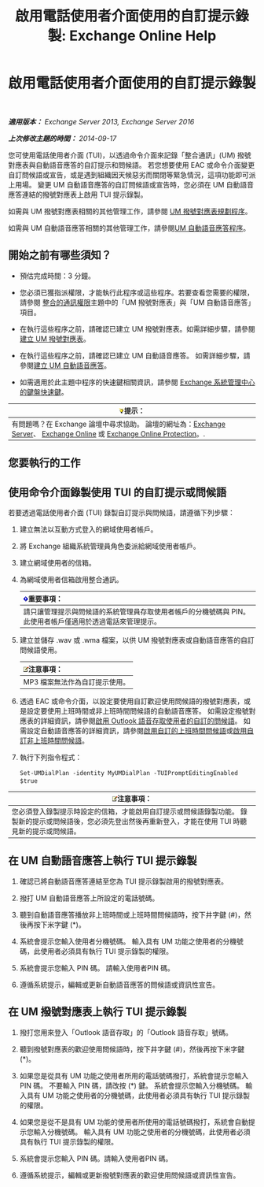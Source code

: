 ﻿---
title: '啟用電話使用者介面使用的自訂提示錄製: Exchange Online Help'
TOCTitle: 啟用電話使用者介面使用的自訂提示錄製
ms:assetid: f2e5c636-2be9-4d48-b5e7-37913ded62d1
ms:mtpsurl: https://technet.microsoft.com/zh-tw/library/Bb691404(v=EXCHG.150)
ms:contentKeyID: 54652612
ms.date: 05/23/2018
mtps_version: v=EXCHG.150
ms.translationtype: MT
---

# 啟用電話使用者介面使用的自訂提示錄製

 

_**適用版本：** Exchange Server 2013, Exchange Server 2016_

_**上次修改主題的時間：** 2014-09-17_

您可使用電話使用者介面 (TUI)，以透過命令介面來記錄「整合通訊」(UM) 撥號對應表與自動語音應答的自訂提示和問候語。 若您想要使用 EAC 或命令介面變更自訂問候語或宣告，或是遇到組織因天候惡劣而關閉等緊急情況，這項功能即可派上用場。 變更 UM 自動語音應答的自訂問候語或宣告時，您必須在 UM 自動語音應答連結的撥號對應表上啟用 TUI 提示錄製。

如需與 UM 撥號對應表相關的其他管理工作，請參閱 [UM 撥號對應表規劃程序](um-dial-plan-procedures-exchange-2013-help.md)。

如需與 UM 自動語音應答相關的其他管理工作，請參閱[UM 自動語音應答程序](um-auto-attendant-procedures-exchange-2013-help.md)。

## 開始之前有哪些須知？

  - 預估完成時間：3 分鐘。

  - 您必須已獲指派權限，才能執行此程序或這些程序。若要查看您需要的權限，請參閱 [整合的通訊權限](unified-messaging-permissions-exchange-2013-help.md)主題中的「UM 撥號對應表」與「UM 自動語音應答」項目。

  - 在執行這些程序之前，請確認已建立 UM 撥號對應表。如需詳細步驟，請參閱[建立 UM 撥號對應表](create-a-um-dial-plan-exchange-2013-help.md)。

  - 在執行這些程序之前，請確認已建立 UM 自動語音應答。 如需詳細步驟，請參閱[建立 UM 自動語音應答](create-a-um-auto-attendant-exchange-2013-help.md)。

  - 如需適用於此主題中程序的快速鍵相關資訊，請參閱 [Exchange 系統管理中心的鍵盤快速鍵](keyboard-shortcuts-in-the-exchange-admin-center-exchange-online-protection-help.md)。

<table>
<thead>
<tr class="header">
<th><img src="images/Bb124558.tip(EXCHG.150).gif" title="提示" alt="提示" />提示：</th>
</tr>
</thead>
<tbody>
<tr class="odd">
<td>有問題嗎？在 Exchange 論壇中尋求協助。 論壇的網址為：<a href="https://go.microsoft.com/fwlink/p/?linkid=60612">Exchange Server</a>、 <a href="https://go.microsoft.com/fwlink/p/?linkid=267542">Exchange Online</a> 或 <a href="https://go.microsoft.com/fwlink/p/?linkid=285351">Exchange Online Protection</a>。.</td>
</tr>
</tbody>
</table>


## 您要執行的工作

## 使用命令介面錄製使用 TUI 的自訂提示或問候語

若要透過電話使用者介面 (TUI) 錄製自訂提示與問候語，請遵循下列步驟：

1.  建立無法以互動方式登入的網域使用者帳戶。

2.  將 Exchange 組織系統管理員角色委派給網域使用者帳戶。

3.  建立網域使用者的信箱。

4.  為網域使用者信箱啟用整合通訊。
    
    <table>
    <thead>
    <tr class="header">
    <th><img src="images/Bb124558.important(EXCHG.150).gif" title="重要事項" alt="重要事項" />重要事項：</th>
    </tr>
    </thead>
    <tbody>
    <tr class="odd">
    <td>請只讓管理提示與問候語的系統管理員存取使用者帳戶的分機號碼與 PIN。 此使用者帳戶僅適用於透過電話來管理提示。</td>
    </tr>
    </tbody>
    </table>


5.  建立並儲存 .wav 或 .wma 檔案，以供 UM 撥號對應表或自動語音應答的自訂問候語使用。
    
    <table>
    <thead>
    <tr class="header">
    <th><img src="images/Bb124558.note(EXCHG.150).gif" title="注意事項" alt="注意事項" />注意事項：</th>
    </tr>
    </thead>
    <tbody>
    <tr class="odd">
    <td>MP3 檔案無法作為自訂提示使用。</td>
    </tr>
    </tbody>
    </table>


6.  透過 EAC 或命令介面，以設定要使用自訂歡迎使用問候語的撥號對應表，或是設定要使用上班時間或非上班時間問候語的自動語音應答。 如需設定撥號對應表的詳細資訊，請參閱[啟用 Outlook 語音存取使用者的自訂的問候語](enable-a-customized-greeting-for-outlook-voice-access-users-exchange-2013-help.md)。 如需設定自動語音應答的詳細資訊，請參閱[啟用自訂的上班時間問候語](enable-a-customized-business-hours-greeting-exchange-2013-help.md)或[啟用自訂非上班時間問候語](enable-a-customized-non-business-hours-greeting-exchange-2013-help.md)。

7.  執行下列指令程式：
    
        Set-UMDialPlan -identity MyUMDialPlan -TUIPromptEditingEnabled $true

<table>
<thead>
<tr class="header">
<th><img src="images/Bb124558.note(EXCHG.150).gif" title="注意事項" alt="注意事項" />注意事項：</th>
</tr>
</thead>
<tbody>
<tr class="odd">
<td>您必須登入錄製提示時設定的信箱，才能啟用自訂提示或問候語錄製功能。 錄製新的提示或問候語後，您必須先登出然後再重新登入，才能在使用 TUI 時聽見新的提示或問候語。</td>
</tr>
</tbody>
</table>


## 在 UM 自動語音應答上執行 TUI 提示錄製

1.  確認已將自動語音應答連結至您為 TUI 提示錄製啟用的撥號對應表。

2.  撥打 UM 自動語音應答上所設定的電話號碼。

3.  聽到自動語音應答播放非上班時間或上班時間問候語時，按下井字鍵 (\#)，然後再按下米字鍵 (\*)。

4.  系統會提示您輸入使用者分機號碼。 輸入具有 UM 功能之使用者的分機號碼，此使用者必須具有執行 TUI 提示錄製的權限。

5.  系統會提示您輸入 PIN 碼。 請輸入使用者PIN 碼。

6.  遵循系統提示，編輯或更新自動語音應答的問候語或資訊性宣告。

## 在 UM 撥號對應表上執行 TUI 提示錄製

1.  撥打您用來登入「Outlook 語音存取」的「Outlook 語音存取」號碼。

2.  聽到撥號對應表的歡迎使用問候語時，按下井字鍵 (\#)，然後再按下米字鍵 (\*)。

3.  如果您是從具有 UM 功能之使用者所用的電話號碼撥打，系統會提示您輸入 PIN 碼。 不要輸入 PIN 碼，請改按 (\*) 鍵。 系統會提示您輸入分機號碼。 輸入具有 UM 功能之使用者的分機號碼，此使用者必須具有執行 TUI 提示錄製的權限。

4.  如果您是從不是具有 UM 功能的使用者所使用的電話號碼撥打，系統會自動提示您輸入分機號碼。 輸入具有 UM 功能之使用者的分機號碼，此使用者必須具有執行 TUI 提示錄製的權限。

5.  系統會提示您輸入 PIN 碼。請輸入使用者PIN 碼。

6.  遵循系統提示，編輯或更新撥號對應表的歡迎使用問候語或資訊性宣告。


